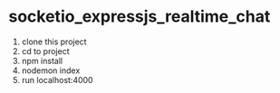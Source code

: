 # socketio_expressjs_realtime_chat

1. clone this project
2. cd to project
3. npm install
4. nodemon index
5. run localhost:4000
